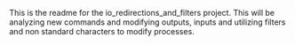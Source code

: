 This is the readme for the io_redirections_and_filters project. This will be
analyzing new commands and modifying outputs, inputs and utilizing filters and non standard characters to modify processes.
